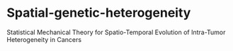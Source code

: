 # Spatial-genetic-heterogeneity
Statistical Mechanical Theory for Spatio-Temporal Evolution of Intra-Tumor Heterogeneity in Cancers
